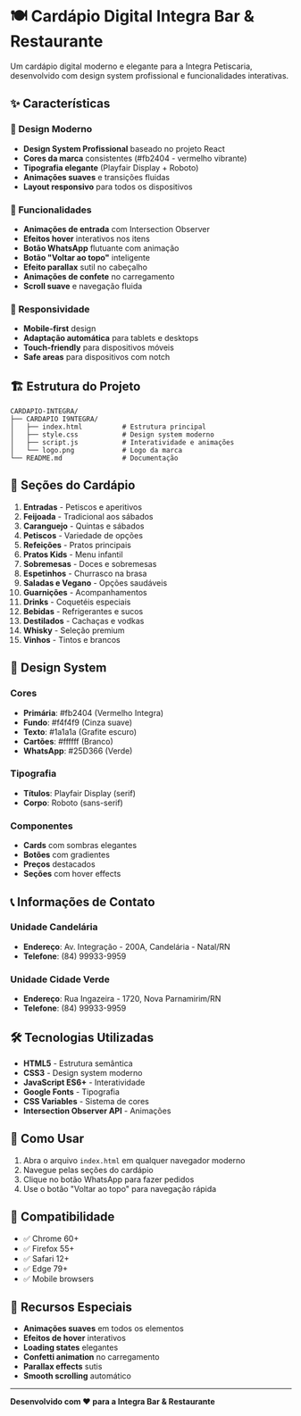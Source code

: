 # 🍽️ Cardápio Digital Integra Bar & Restaurante

Um cardápio digital moderno e elegante para a Integra Petiscaria, desenvolvido com design system profissional e funcionalidades interativas.

## ✨ Características

### 🎨 Design Moderno
- **Design System Profissional** baseado no projeto React
- **Cores da marca** consistentes (#fb2404 - vermelho vibrante)
- **Tipografia elegante** (Playfair Display + Roboto)
- **Animações suaves** e transições fluidas
- **Layout responsivo** para todos os dispositivos

### 🚀 Funcionalidades
- **Animações de entrada** com Intersection Observer
- **Efeitos hover** interativos nos itens
- **Botão WhatsApp** flutuante com animação
- **Botão "Voltar ao topo"** inteligente
- **Efeito parallax** sutil no cabeçalho
- **Animações de confete** no carregamento
- **Scroll suave** e navegação fluida

### 📱 Responsividade
- **Mobile-first** design
- **Adaptação automática** para tablets e desktops
- **Touch-friendly** para dispositivos móveis
- **Safe areas** para dispositivos com notch

## 🏗️ Estrutura do Projeto

```
CARDAPIO-INTEGRA/
├── CARDAPIO I9NTEGRA/
│   ├── index.html          # Estrutura principal
│   ├── style.css           # Design system moderno
│   ├── script.js           # Interatividade e animações
│   └── logo.png            # Logo da marca
└── README.md               # Documentação
```

## 🎯 Seções do Cardápio

1. **Entradas** - Petiscos e aperitivos
2. **Feijoada** - Tradicional aos sábados
3. **Caranguejo** - Quintas e sábados
4. **Petiscos** - Variedade de opções
5. **Refeições** - Pratos principais
6. **Pratos Kids** - Menu infantil
7. **Sobremesas** - Doces e sobremesas
8. **Espetinhos** - Churrasco na brasa
9. **Saladas e Vegano** - Opções saudáveis
10. **Guarnições** - Acompanhamentos
11. **Drinks** - Coquetéis especiais
12. **Bebidas** - Refrigerantes e sucos
13. **Destilados** - Cachaças e vodkas
14. **Whisky** - Seleção premium
15. **Vinhos** - Tintos e brancos

## 🎨 Design System

### Cores
- **Primária**: #fb2404 (Vermelho Integra)
- **Fundo**: #f4f4f9 (Cinza suave)
- **Texto**: #1a1a1a (Grafite escuro)
- **Cartões**: #ffffff (Branco)
- **WhatsApp**: #25D366 (Verde)

### Tipografia
- **Títulos**: Playfair Display (serif)
- **Corpo**: Roboto (sans-serif)

### Componentes
- **Cards** com sombras elegantes
- **Botões** com gradientes
- **Preços** destacados
- **Seções** com hover effects

## 📞 Informações de Contato

### Unidade Candelária
- **Endereço**: Av. Integração - 200A, Candelária - Natal/RN
- **Telefone**: (84) 99933-9959

### Unidade Cidade Verde
- **Endereço**: Rua Ingazeira - 1720, Nova Parnamirim/RN
- **Telefone**: (84) 99933-9959

## 🛠️ Tecnologias Utilizadas

- **HTML5** - Estrutura semântica
- **CSS3** - Design system moderno
- **JavaScript ES6+** - Interatividade
- **Google Fonts** - Tipografia
- **CSS Variables** - Sistema de cores
- **Intersection Observer API** - Animações

## 🚀 Como Usar

1. Abra o arquivo `index.html` em qualquer navegador moderno
2. Navegue pelas seções do cardápio
3. Clique no botão WhatsApp para fazer pedidos
4. Use o botão "Voltar ao topo" para navegação rápida

## 📱 Compatibilidade

- ✅ Chrome 60+
- ✅ Firefox 55+
- ✅ Safari 12+
- ✅ Edge 79+
- ✅ Mobile browsers

## 🎉 Recursos Especiais

- **Animações suaves** em todos os elementos
- **Efeitos de hover** interativos
- **Loading states** elegantes
- **Confetti animation** no carregamento
- **Parallax effects** sutis
- **Smooth scrolling** automático

---

**Desenvolvido com ❤️ para a Integra Bar & Restaurante**
